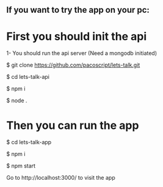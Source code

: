 ## If you want to try the app on your  pc:

# First you should init the api

1- You should run the api server (Need a mongodb initiated)

$ git clone https://github.com/pacoscript/lets-talk.git

$ cd lets-talk-api

$ npm i

$ node .

# Then you can run the app

$ cd lets-talk-app

$ npm i

$ npm start

Go to http://localhost:3000/ to visit the app